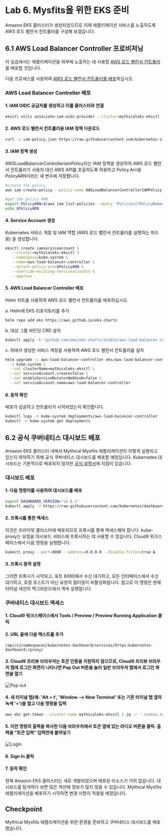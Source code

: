 # Lab 6. Mysfits을 위한 EKS 준비

Amazon EKS 클러스터가 생성되었으므로 이제 애플리케이션 서비스를 노출하도록 AWS 로드 밸런서 컨트롤러를 구성해 보겠습니다.

## 6.1 AWS Load Balancer Controller 프로비저닝

이 실습에서는 애플리케이션을 외부에 노출하는 데 사용할 [AWS 로드 밸런서 컨트롤러](https://kubernetes-sigs.github.io/aws-load-balancer-controller/v2.4/)를 배포할 것입니다.

다음 프로세스를 사용하여 [AWS 로드 밸런서 컨트롤러를 배포](https://docs.aws.amazon.com/eks/latest/userguide/aws-load-balancer-controller.html)하십시오.

### AWS Load Balancer Controller 배포

#### 1. IAM OIDC 공급자를 생성하고 이를 클러스터와 연결

```bash
eksctl utils associate-iam-oidc-provider --cluster=mythicaleks-eksctl --approve
```

#### 2. AWS 로드 밸런서 컨트롤러용 IAM 정책 다운로드

```bash
curl -o iam-policy.json https://raw.githubusercontent.com/kubernetes-sigs/aws-load-balancer-controller/main/docs/install/iam_policy.json
```

#### 3. IAM 정책 생성

AWSLoadBalancerControlleriamPolicy라는 IAM 정책을 생성하여 AWS 로드 밸런서 컨트롤러가 사용자 대신 AWS API를 호출하도록 허용하고 Policy.Arn을 PolicyARN이라는 새 변수에 저장합니다.

```bash
#create the policy
aws iam create-policy --policy-name AWSLoadBalancerControllerIAMPolicy --policy-document file://iam-policy.json

#get the policy ARN
export PolicyARN=$(aws iam list-policies --query 'Policies[?PolicyName==`AWSLoadBalancerControllerIAMPolicy`].Arn' --output text)
echo $PolicyARN
```

#### 4. Service Account 생성

Kubernetes 서비스 계정 및 IAM 역할 (AWS 로드 밸런서 컨트롤러를 실행하는 파드용) 을 생성합니다.

```bash
eksctl create iamserviceaccount \
   --cluster=mythicaleks-eksctl \
   --namespace=kube-system \
   --name=aws-load-balancer-controller \
   --attach-policy-arn=$PolicyARN \
   --override-existing-serviceaccounts \
   --approve
```

#### 5. AWS Load Balancer Controller 배포

Helm 차트를 사용하여 AWS 로드 밸런서 컨트롤러를 배포하십시오.

a. Helm에 EKS 리포지토리를 추가

```bash
helm repo add eks https://aws.github.io/eks-charts
```

b. 대상 그룹 바인딩 CRD 설치

```bash
kubectl apply -k "github.com/aws/eks-charts/stable/aws-load-balancer-controller//crds?ref=master"
```

c. 위에서 생성한 서비스 계정을 사용하여 AWS 로드 밸런서 컨트롤러를 설치

```bash
helm upgrade -i aws-load-balancer-controller eks/aws-load-balancer-controller \
  -n kube-system \
  --set clusterName=mythicaleks-eksctl \
  --set serviceAccount.create=false \
  --set enableServiceMutatorWebhook=false \
  --set serviceAccount.name=aws-load-balancer-controller
```

#### 6. 동작 확인

배포가 성공하고 컨트롤러가 시작되었는지 확인합니다.

```bash
kubectl logs -n kube-system deployments/aws-load-balancer-controller
kubectl -n kube-system get deployments
```

## 6.2 공식 쿠버네티스 대시보드 배포

Amazon EKS 클러스터 내에서 Mythical Mysfits 애플리케이션이 어떻게 실행되고 있는지 파악하기 위해 공식 쿠버네티스 대시보드를 배포할 예정입니다. Kubernetes 대시보드는 기본적으로 배포되지 않지만 [공식 설명서](https://kubernetes.io/docs/tasks/access-application-cluster/web-ui-dashboard/)에 지침이 있습니다.

### 대시보드 배포

#### 1. 다음 명령어를 사용하여 대시보드를 배포

```bash
export DASHBOARD_VERSION="v2.6.1"
kubectl apply -f https://raw.githubusercontent.com/kubernetes/dashboard/${DASHBOARD_VERSION}/aio/deploy/recommended.yaml
```

#### 2. 프록시를 통한 액세스

이것은 프라이빗 클러스터에 배포되므로 프록시를 통해 액세스해야 합니다. kube-proxy는 요청을 대시보드 서비스에 프록시하는 데 사용할 수 있습니다. Cloud9 워크스페이스에서 다음 명령을 실행합니다.

```bash
kubectl proxy --port=8080 --address=0.0.0.0 --disable-filter=true &
```

#### 3. 프록시 동작 설명

그러면 프록시가 시작되고, 포트 8080에서 수신 대기하고, 모든 인터페이스에서 수신 대기하고, 로컬 호스트가 아닌 요청의 필터링이 비활성화됩니다. 참고로 이 명령은 현재 터미널 세션의 백그라운드에서 계속 실행됩니다.

### 쿠버네티스 대시보드 액세스

#### 1. Cloud9 워크스페이스에서 Tools / Preview / Preview Running Application 클릭

#### 2. URL 끝에 다음 텍스트를 추가

```text
/api/v1/namespaces/kubernetes-dashboard/services/https:kubernetes-dashboard:/proxy/
```

#### 3. Cloud9 프리뷰 브라우저는 토큰 인증을 지원하지 않으므로, Cloud9 프리뷰 브라우저 탭에 로그인 화면이 나타나면 **Pop Out** 버튼을 눌러 일반 브라우저 탭에서 로그인 화면을 열기

![Pop out](https://static.us-east-1.prod.workshops.aws/5aca20e9-0109-4e7f-a06d-55c2074a2de7/static/images/popout.png?Key-Pair-Id=K36Q2WVO3JP7QD&Policy=eyJTdGF0ZW1lbnQiOlt7IlJlc291cmNlIjoiaHR0cHM6Ly9zdGF0aWMudXMtZWFzdC0xLnByb2Qud29ya3Nob3BzLmF3cy81YWNhMjBlOS0wMTA5LTRlN2YtYTA2ZC01NWMyMDc0YTJkZTcvKiIsIkNvbmRpdGlvbiI6eyJEYXRlTGVzc1RoYW4iOnsiQVdTOkVwb2NoVGltZSI6MTY5ODAyMTIzN319fV19&Signature=FvdcsvTaXJXquk4SgRSZqsb5y1OrsXQBcAelPROiC7HAXATl3n1NHF-ecxf-i0gj9GzgczE3OI7v6bPaTStMWV4ydYCRCk1pj8XA2p9GPCNHPEqEjr0c4M49pyoLGqsKG0sHTjxbT3UtxjgSAf9jHF4XVe%7E7RMJ5FmQIqJm1e9K5h6R6W1Zei7ZH9IWMf3B-k%7ESFPdU44ntykruCh1dF5awe68-pidB6ExmK8PLiw%7EK3xfRqrAfBAeebx8NcfcGGczySH0G2QFLGDBQMZeKeiyOMoPA9S1txth5Xz9eAh5MCTq9tAChKDeryDpG0U5U8zomzKm2IA7Gc%7EXgJfakTDw__)

#### 4. 새 터미널 탭(예: 'Alt + t', 'Window --> New Terminal' 또는 기존 터미널 탭 옆의 녹색 '+')을 열고 다음 명령을 입력

```bash
aws eks get-token --cluster-name mythicaleks-eksctl | jq -r '.status.token'
```

#### 5. 이전 명령의 출력을 복사한 다음 브라우저에서 토큰 옆에 있는 라디오 버튼을 클릭. 출력을 “토큰 입력” 입력란에 붙여넣기

![Login](https://static.us-east-1.prod.workshops.aws/5aca20e9-0109-4e7f-a06d-55c2074a2de7/static/images/dashboard-connect.png?Key-Pair-Id=K36Q2WVO3JP7QD&Policy=eyJTdGF0ZW1lbnQiOlt7IlJlc291cmNlIjoiaHR0cHM6Ly9zdGF0aWMudXMtZWFzdC0xLnByb2Qud29ya3Nob3BzLmF3cy81YWNhMjBlOS0wMTA5LTRlN2YtYTA2ZC01NWMyMDc0YTJkZTcvKiIsIkNvbmRpdGlvbiI6eyJEYXRlTGVzc1RoYW4iOnsiQVdTOkVwb2NoVGltZSI6MTY5ODAyMTIzN319fV19&Signature=FvdcsvTaXJXquk4SgRSZqsb5y1OrsXQBcAelPROiC7HAXATl3n1NHF-ecxf-i0gj9GzgczE3OI7v6bPaTStMWV4ydYCRCk1pj8XA2p9GPCNHPEqEjr0c4M49pyoLGqsKG0sHTjxbT3UtxjgSAf9jHF4XVe%7E7RMJ5FmQIqJm1e9K5h6R6W1Zei7ZH9IWMf3B-k%7ESFPdU44ntykruCh1dF5awe68-pidB6ExmK8PLiw%7EK3xfRqrAfBAeebx8NcfcGGczySH0G2QFLGDBQMZeKeiyOMoPA9S1txth5Xz9eAh5MCTq9tAChKDeryDpG0U5U8zomzKm2IA7Gc%7EXgJfakTDw__)

#### 6. Sign In 클릭

#### 7. 동작 확인

현재 Amazon EKS 클러스터는 새로 개발되었으며 배포된 리소스가 거의 없습니다. 대시보드를 탐색하다 보면 많은 섹션에 정보가 많지 않을 수 있습니다. Mythical Mysfits 애플리케이션을 배포하기 시작하면 변경 사항이 적용될 예정입니다.

## Checkpoint

Mythical Mysfits 애플리케이션을 위한 환경을 준비하고 쿠버네티스 대시보드를 배포했습니다.
